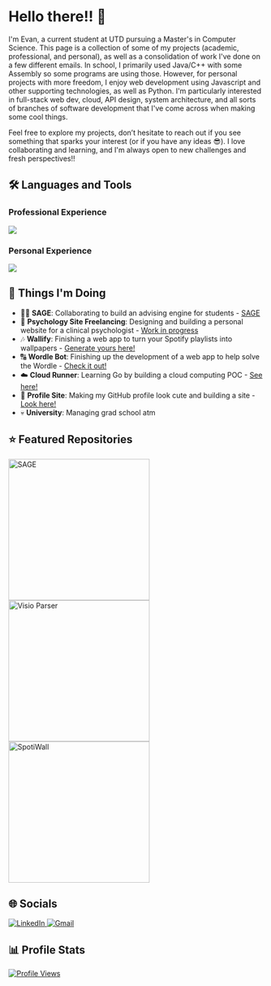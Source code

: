# Hello there!! 👋
I'm Evan, a current student at UTD pursuing a Master's in Computer Science. This page is a collection of some of my projects (academic, professional, and personal), as well as a consolidation of work I've done on a few different emails. In school, I primarily used Java/C++ with some Assembly so some programs are using those. However, for personal projects with more freedom, I enjoy web development using Javascript and other supporting technologies, as well as Python. I'm particularly interested in full-stack web dev, cloud, API design, system architecture, and all sorts of branches of software development that I've come across when making some cool things.

Feel free to explore my projects, don’t hesitate to reach out if you see something that sparks your interest (or if you have any ideas 😎). I love collaborating and learning, and I'm always open to new challenges and fresh perspectives!!

## 🛠️ Languages and Tools
### Professional Experience
<p align="left"> <a href="https://github.com/emw8105"><img src="https://skillicons.dev/icons?i=azure,github,aws,postman,cs,nodejs,react,express,js,css,html,"> </a> </p>

### Personal Experience
<p align="left"> <a href="https://github.com/emw8105"><img src="https://skillicons.dev/icons?i=firebase,mongodb,dynamodb,gcp,vercel,github,aws,postman,docker,go,c,cpp,cs,java,py,nodejs,react,next,express,js,ts,css,html,tailwind,flutter,dart,androidstudio,figma,bash"> </a> </p>

## 📌 Things I'm Doing
- 🧙‍♂️ **SAGE**: Collaborating to build an advising engine for students - [SAGE](https://github.com/TheSAGEProject)
- 🧠 **Psychology Site Freelancing**: Designing and building a personal website for a clinical psychologist - [Work in progress](https://github.com/emw8105/ishan-psych-profile)
- 🎶 **Wallify**: Finishing a web app to turn your Spotify playlists into wallpapers - [Generate yours here!](https://github.com/emw8105/Wallify)
- 🔠 **Wordle Bot**: Finishing up the development of a web app to help solve the Wordle - [Check it out!](https://github.com/emw8105/wordle-solver)
- ☁️ **Cloud Runner**: Learning Go by building a cloud computing POC - [See here!](https://github.com/emw8105/cloud-runner)
- 🎨 **Profile Site**: Making my GitHub profile look cute and building a site - [Look here!](https://github.com/emw8105/emw8105)
- 💀 **University**: Managing grad school atm

## ⭐ Featured Repositories
<p align="left">
  <a href="https://github.com/TheSAGEProject/SAGE"><img width="278" src="https://denvercoder1-github-readme-stats.vercel.app/api/pin/?username=TheSAGEProject&repo=SAGE&theme=react&bg_color=1F222E&title_color=F8D866&hide_border=true&icon_color=F8D866&show_icons=false" alt="SAGE"></a>
  <a href="https://github.com/emw8105/visio-parser-tool"><img width="278" src="https://denvercoder1-github-readme-stats.vercel.app/api/pin/?username=emw8105&repo=visio-parser-tool&theme=react&bg_color=1F222E&title_color=F8D866&hide_border=true&icon_color=F8D866&show_icons=false" alt="Visio Parser"></a>
  <a href="https://github.com/emw8105/SpotiWall"><img width="278" src="https://denvercoder1-github-readme-stats.vercel.app/api/pin/?username=emw8105&repo=SpotiWall&theme=react&bg_color=1F222E&title_color=F8D866&hide_border=true&icon_color=F8D866&show_icons=false" alt="SpotiWall"></a>
</p>

## 🌐 Socials

<p align="left">
  <a href="https://www.linkedin.com/in/evan-wright-718a15258/">
    <img src="https://img.shields.io/badge/LinkedIn-blue?style=for-the-badge&logo=linkedin&logoColor=white" alt="LinkedIn">
  </a>
  <a href="mailto:evanmatt.wright@gmail.com">
    <img src="https://img.shields.io/badge/Gmail-red?style=for-the-badge&logo=gmail&logoColor=white" alt="Gmail">
  </a>
</p>

## 📊 Profile Stats

<p align="left">
  <a href="https://github.com/emw8105">
    <img src="https://komarev.com/ghpvc/?username=emw8105&style=for-the-badge&color=yellow" alt="Profile Views">
  </a>
</p>

<!---
[![Top Langs](https://github-readme-stats.vercel.app/api/top-langs/?username=emw8105&layout=compact&theme=radical)](https://github.com/anuraghazra/github-readme-stats)

![Evan's GitHub stats](https://github-readme-stats.vercel.app/api?username=emw8105&show_icons=true&theme=radical)
--->
